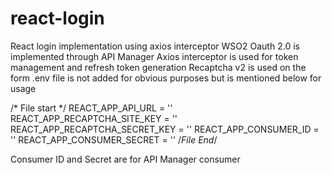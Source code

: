 # react-login

React login implementation using axios interceptor
WSO2 Oauth 2.0 is implemented through API Manager
Axios interceptor is used for token management and refresh token generation
Recaptcha v2 is used on the form
.env file is not added for obvious purposes but is mentioned below for usage

/* File start */
REACT_APP_API_URL = ''
REACT_APP_RECAPTCHA_SITE_KEY = ''
REACT_APP_RECAPTCHA_SECRET_KEY = ''
REACT_APP_CONSUMER_ID = ''
REACT_APP_CONSUMER_SECRET = ''
/*File End*/

Consumer ID and Secret are for API Manager consumer

